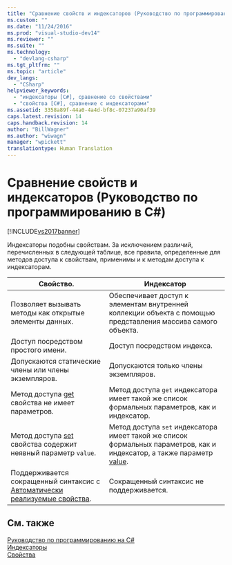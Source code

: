 ```yaml
---
title: "Сравнение свойств и индексаторов (Руководство по программированию в C#) | Microsoft Docs"
ms.custom: ""
ms.date: "11/24/2016"
ms.prod: "visual-studio-dev14"
ms.reviewer: ""
ms.suite: ""
ms.technology: 
  - "devlang-csharp"
ms.tgt_pltfrm: ""
ms.topic: "article"
dev_langs: 
  - "CSharp"
helpviewer_keywords: 
  - "индексаторы [C#], сравнение со свойствами"
  - "свойства [C#], сравнение с индексаторами"
ms.assetid: 3358a89f-44a0-4a4d-bf8c-07237a90af39
caps.latest.revision: 14
caps.handback.revision: 14
author: "BillWagner"
ms.author: "wiwagn"
manager: "wpickett"
translationtype: Human Translation
---
```

# Сравнение свойств и индексаторов (Руководство по программированию в C#)
[!INCLUDE[vs2017banner](../../../csharp/includes/vs2017banner.md)]

Индексаторы подобны свойствам.  За исключением различий, перечисленных в следующей таблице, все правила, определенные для методов доступа к свойствам, применимы и к методам доступа к индексаторам.  
  
|Свойство.|Индексатор|  
|---------------|----------------|  
|Позволяет вызывать методы как открытые элементы данных.|Обеспечивает доступ к элементам внутренней коллекции объекта с помощью представления массива самого объекта.|  
|Доступ посредством простого имени.|Доступ посредством индекса.|  
|Допускаются статические члены или члены экземпляров.|Допускаются только члены экземпляров.|  
|Метод доступа [get](../../../csharp/language-reference/keywords/get.md) свойства не имеет параметров.|Метод доступа `get` индексатора имеет такой же список формальных параметров, как и индексатор.|  
|Метод доступа [set](../../../csharp/language-reference/keywords/set.md) свойства содержит неявный параметр `value`.|Метод доступа `set` индексатора имеет такой же список формальных параметров, как и индексатор, а также параметр [value](../../../csharp/language-reference/keywords/value.md).|  
|Поддерживается сокращенный синтаксис с [Автоматически реализуемые свойства](../../../csharp/programming-guide/classes-and-structs/auto-implemented-properties.md).|Сокращенный синтаксис не поддерживается.|  
  
## См. также  
 [Руководство по программированию на C\#](../../../csharp/programming-guide/index.md)   
 [Индексаторы](../../../csharp/programming-guide/indexers/index.md)   
 [Свойства](../../../csharp/programming-guide/classes-and-structs/properties.md)
